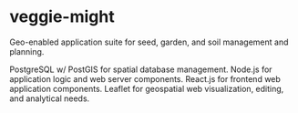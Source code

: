 # veggie-might
Geo-enabled application suite for seed, garden, and soil management and planning. 

PostgreSQL w/ PostGIS for spatial database management.
Node.js for application logic and web server components. 
React.js for frontend web application components. 
Leaflet for geospatial web visualization, editing, and analytical needs.
